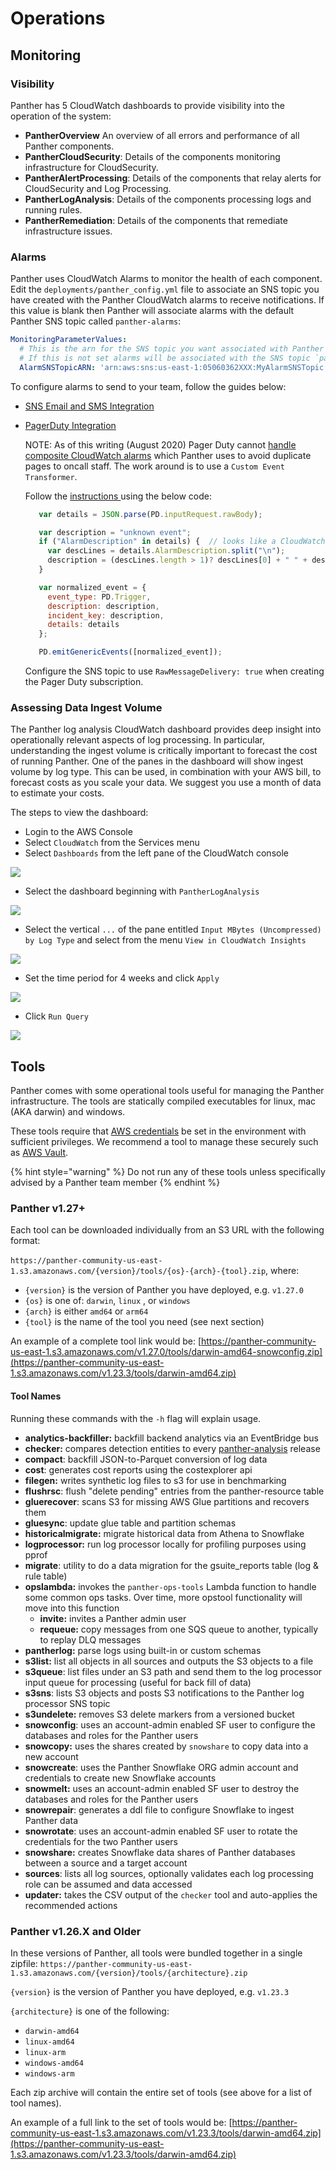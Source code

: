 # Operations

## Monitoring

### Visibility

Panther has 5 CloudWatch dashboards to provide visibility into the operation of the system:

* **PantherOverview** An overview of all errors and performance of all Panther components.
* **PantherCloudSecurity**: Details of the components monitoring infrastructure for CloudSecurity.
* **PantherAlertProcessing**: Details of the components that relay alerts for CloudSecurity and Log Processing.
* **PantherLogAnalysis**: Details of the components processing logs and running rules.
* **PantherRemediation**: Details of the components that remediate infrastructure issues.

### Alarms

Panther uses CloudWatch Alarms to monitor the health of each component. Edit the `deployments/panther_config.yml` file to associate an SNS topic you have created with the Panther CloudWatch alarms to receive notifications. If this value is blank then Panther will associate alarms with the default Panther SNS topic called `panther-alarms`:

```yaml
MonitoringParameterValues:
  # This is the arn for the SNS topic you want associated with Panther system alarms.
  # If this is not set alarms will be associated with the SNS topic `panther-alarms`.
  AlarmSNSTopicARN: 'arn:aws:sns:us-east-1:05060362XXX:MyAlarmSNSTopic'
```

To configure alarms to send to your team, follow the guides below:

* [SNS Email and SMS Integration](https://docs.aws.amazon.com/sns/latest/dg/sns-user-notifications.html)
*   [PagerDuty Integration](https://support.pagerduty.com/docs/aws-cloudwatch-integration-guide)

    NOTE: As of this writing (August 2020) Pager Duty cannot [handle composite CloudWatch alarms](https://community.pagerduty.com/forum/t/composite-alarm-in-cloudwatch-not-triggering-pd-integration/1798) which Panther uses to avoid duplicate pages to oncall staff. The work around is to use a `Custom Event Transformer`.

    Follow the [instructions ](https://www.pagerduty.com/docs/guides/custom-event-transformer/) using the below code:

    ```javascript
       var details = JSON.parse(PD.inputRequest.rawBody);

       var description = "unknown event";
       if ("AlarmDescription" in details) {  // looks like a CloudWatch event ...
         var descLines = details.AlarmDescription.split("\n");
         description = (descLines.length > 1)? descLines[0] + " " + descLines[1] : descLines[0];
       }

       var normalized_event = {
         event_type: PD.Trigger,
         description: description,
         incident_key: description,
         details: details
       };

       PD.emitGenericEvents([normalized_event]);
    ```

    Configure the SNS topic to use `RawMessageDelivery: true` when creating the Pager Duty subscription.

### Assessing Data Ingest Volume

The Panther log analysis CloudWatch dashboard provides deep insight into operationally relevant aspects of log processing. In particular, understanding the ingest volume is critically important to forecast the cost of running Panther. One of the panes in the dashboard will show ingest volume by log type. This can be used, in combination with your AWS bill, to forecast costs as you scale your data. We suggest you use a month of data to estimate your costs.

The steps to view the dashboard:

* Login to the AWS Console
* Select `CloudWatch` from the Services menu
* Select `Dashboards` from the left pane of the CloudWatch console

![](<../../../../.gitbook/assets/cloudwatch-dashboards (6) (6) (8) (9) (1) (1) (3) (1) (1) (1) (1) (7).png>)

* Select the dashboard beginning with `PantherLogAnalysis`

![](<../../../../.gitbook/assets/cloudwatch-dashboards-log-analysis (6) (6) (4) (1) (1) (3) (1) (1) (1) (1) (7).png>)

* Select the vertical `...` of the pane entitled `Input MBytes (Uncompressed) by Log Type` and select from the menu `View in CloudWatch Insights`

![](<../../../../.gitbook/assets/cloudwatch-dashboards-log-analysis-input-select (6) (6) (8) (5) (1) (1) (3) (1) (1) (1) (1) (7).png>)

* Set the time period for 4 weeks and click `Apply`

![](<../../../../.gitbook/assets/cloudwatch-dashboards-log-analysis-input-select-time (6) (6) (8) (9) (1) (1) (3) (1) (1) (1) (1) (7).png>)

* Click `Run Query`

![](<../../../../.gitbook/assets/cloudwatch-dashboards-log-analysis-input-show (6) (6) (8) (6) (1) (1) (3) (1) (1) (1) (1) (7).png>)

## Tools

Panther comes with some operational tools useful for managing the Panther infrastructure. The tools are statically compiled executables for linux, mac (AKA darwin) and windows.

These tools require that [AWS credentials](https://docs.aws.amazon.com/sdk-for-go/v1/developer-guide/configuring-sdk.html) be set in the environment with sufficient privileges. We recommend a tool to manage these securely such as [AWS Vault](https://github.com/99designs/aws-vault).

{% hint style="warning" %}
Do not run any of these tools unless specifically advised by a Panther team member
{% endhint %}

### Panther v1.27+

Each tool can be downloaded individually from an S3 URL with the following format:\
\
`https://panther-community-us-east-1.s3.amazonaws.com/{version}/tools/{os}-{arch}-{tool}.zip`, where:

* `{version}` is the version of Panther you have deployed, e.g. `v1.27.0`
* `{os}` is one of: `darwin`, `linux` , or `windows`
* `{arch}` is either `amd64` or `arm64`
* `{tool}` is the name of the tool you need (see next section)

&#x20;An example of a complete tool link would be: [https://panther-community-us-east-1.s3.amazonaws.com/v1.27.0/tools/darwin-amd64-snowconfig.zip](https://panther-community-us-east-1.s3.amazonaws.com/v1.23.3/tools/darwin-amd64.zip)

#### Tool Names

Running these commands with the `-h` flag will explain usage.

* **analytics-backfiller:** backfill backend analytics via an EventBridge bus
* **checker:** compares detection entities to every [panther-analysis](https://github.com/panther-labs/panther-analysis) release
* **compact**: backfill JSON-to-Parquet conversion of log data
* **cost**: generates cost reports using the costexplorer api
* **filegen:** writes synthetic log files to s3 for use in benchmarking
* **flushrsc**: flush "delete pending" entries from the panther-resource table
* **gluerecover**: scans S3 for missing AWS Glue partitions and recovers them
* **gluesync**: update glue table and partition schemas
* **historicalmigrate:** migrate historical data from Athena to Snowflake
* **logprocessor:** run log processor locally for profiling purposes using pprof
* **migrate**: utility to do a data migration for the gsuite\_reports table (log & rule table)
* **opslambda:** invokes the `panther-ops-tools` Lambda function to handle some common ops tasks. Over time, more opstool functionality will move into this function
  * **invite:** invites a Panther admin user
  * **requeue:** copy messages from one SQS queue to another, typically to replay DLQ messages
* **pantherlog:** parse logs using built-in or custom schemas
* **s3list:** list all objects in all sources and outputs the S3 objects to a file
* **s3queue**: list files under an S3 path and send them to the log processor input queue for processing (useful for back fill of data)
* **s3sns**: lists S3 objects and posts S3 notifications to the Panther log processor SNS topic
* **s3undelete:** removes S3 delete markers from a versioned bucket
* **snowconfig**: uses an account-admin enabled SF user to configure the databases and roles for the Panther users
* **snowcopy:** uses the shares created by `snowshare` to copy data into a new account
* **snowcreate**: uses the Panther Snowflake ORG admin account and credentials to create new Snowflake accounts
* **snowmelt:** uses an account-admin enabled SF user to destroy the databases and roles for the Panther users
* **snowrepair**: generates a ddl file to configure Snowflake to ingest Panther data
* **snowrotate**: uses an account-admin enabled SF user to rotate the credentials for the two Panther users
* **snowshare:** creates Snowflake data shares of Panther databases between a source and a target account
* **sources**: lists all log sources, optionally validates each log processing role can be assumed and data accessed
* **updater:** takes the CSV output of the `checker` tool and auto-applies the recommended actions

### Panther v1.26.X and Older

In these versions of Panther, all tools were bundled together in a single zipfile: `https://panther-community-us-east-1.s3.amazonaws.com/{version}/tools/{architecture}.zip`

`{version}` is the version of Panther you have deployed, e.g. `v1.23.3`

`{architecture}` is one of the following:

* `darwin-amd64`
* `linux-amd64`
* `linux-arm`
* `windows-amd64`
* `windows-arm`

Each zip archive will contain the entire set of tools (see above for a list of tool names).

An example of a full link to the set of tools would be: [https://panther-community-us-east-1.s3.amazonaws.com/v1.23.3/tools/darwin-amd64.zip](https://panther-community-us-east-1.s3.amazonaws.com/v1.23.3/tools/darwin-amd64.zip)
